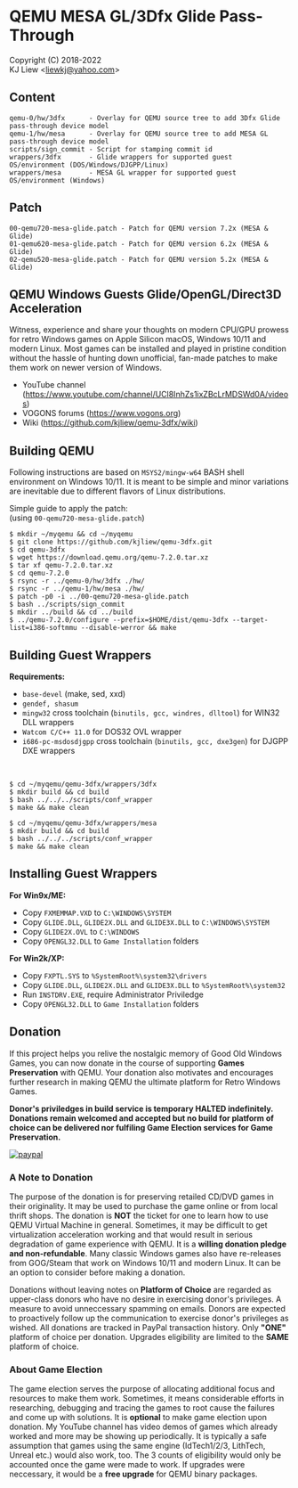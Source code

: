 # QEMU MESA GL/3Dfx Glide Pass-Through
Copyright (C) 2018-2022<br>
KJ Liew \<liewkj@yahoo.com\>
## Content
    qemu-0/hw/3dfx      - Overlay for QEMU source tree to add 3Dfx Glide pass-through device model
    qemu-1/hw/mesa      - Overlay for QEMU source tree to add MESA GL pass-through device model
    scripts/sign_commit - Script for stamping commit id
    wrappers/3dfx       - Glide wrappers for supported guest OS/environment (DOS/Windows/DJGPP/Linux)
    wrappers/mesa       - MESA GL wrapper for supported guest OS/environment (Windows)
## Patch
    00-qemu720-mesa-glide.patch - Patch for QEMU version 7.2x (MESA & Glide)
    01-qemu620-mesa-glide.patch - Patch for QEMU version 6.2x (MESA & Glide)
    02-qemu520-mesa-glide.patch - Patch for QEMU version 5.2x (MESA & Glide)
## QEMU Windows Guests Glide/OpenGL/Direct3D Acceleration
Witness, experience and share your thoughts on modern CPU/GPU prowess for retro Windows games on Apple Silicon macOS, Windows 10/11 and modern Linux. Most games can be installed and played in pristine condition without the hassle of hunting down unofficial, fan-made patches to make them work on newer version of Windows.
- YouTube channel (https://www.youtube.com/channel/UCl8InhZs1ixZBcLrMDSWd0A/videos)
- VOGONS forums (https://www.vogons.org)
- Wiki (https://github.com/kjliew/qemu-3dfx/wiki)
## Building QEMU
Following instructions are based on `MSYS2/mingw-w64` BASH shell environment on Windows 10/11. It is meant to be simple and minor variations are inevitable due to different flavors of Linux distributions.

Simple guide to apply the patch:<br>
(using `00-qemu720-mesa-glide.patch`)

    $ mkdir ~/myqemu && cd ~/myqemu
    $ git clone https://github.com/kjliew/qemu-3dfx.git
    $ cd qemu-3dfx
    $ wget https://download.qemu.org/qemu-7.2.0.tar.xz
    $ tar xf qemu-7.2.0.tar.xz
    $ cd qemu-7.2.0
    $ rsync -r ../qemu-0/hw/3dfx ./hw/
    $ rsync -r ../qemu-1/hw/mesa ./hw/
    $ patch -p0 -i ../00-qemu720-mesa-glide.patch
    $ bash ../scripts/sign_commit
    $ mkdir ../build && cd ../build
    $ ../qemu-7.2.0/configure --prefix=$HOME/dist/qemu-3dfx --target-list=i386-softmmu --disable-werror && make

## Building Guest Wrappers
**Requirements:**
 - `base-devel` (make, sed, xxd)
 - `gendef, shasum`
 - `mingw32` cross toolchain (`binutils, gcc, windres, dlltool`) for WIN32 DLL wrappers
 - `Watcom C/C++ 11.0` for DOS32 OVL wrapper
 - `i686-pc-msdosdjgpp` cross toolchain (`binutils, gcc, dxe3gen`) for DJGPP DXE wrappers
<br>

    $ cd ~/myqemu/qemu-3dfx/wrappers/3dfx
    $ mkdir build && cd build
    $ bash ../../../scripts/conf_wrapper
    $ make && make clean

    $ cd ~/myqemu/qemu-3dfx/wrappers/mesa
    $ mkdir build && cd build
    $ bash ../../../scripts/conf_wrapper
    $ make && make clean

## Installing Guest Wrappers
**For Win9x/ME:**  
 - Copy `FXMEMMAP.VXD` to `C:\WINDOWS\SYSTEM`  
 - Copy `GLIDE.DLL`, `GLIDE2X.DLL` and `GLIDE3X.DLL` to `C:\WINDOWS\SYSTEM`  
 - Copy `GLIDE2X.OVL` to `C:\WINDOWS`  
 - Copy `OPENGL32.DLL` to `Game Installation` folders

**For Win2k/XP:**  
 - Copy `FXPTL.SYS` to `%SystemRoot%\system32\drivers`  
 - Copy `GLIDE.DLL`, `GLIDE2X.DLL` and `GLIDE3X.DLL` to `%SystemRoot%\system32`  
 - Run `INSTDRV.EXE`, require Administrator Priviledge  
 - Copy `OPENGL32.DLL` to `Game Installation` folders
 
## Donation
If this project helps you relive the nostalgic memory of Good Old Windows Games, you can now donate in the course of supporting **Games Preservation** with QEMU. Your donation also motivates and encourages further research in making QEMU the ultimate platform for Retro Windows Games.

**Donor's priviledges in build service is temporary HALTED indefinitely. Donations remain welcomed and accepted but no build for platform of choice can be delivered nor fulfiling Game Election services for Game Preservation.**

[![paypal](https://www.paypalobjects.com/en_US/i/btn/btn_donateCC_LG.gif)](https://www.paypal.com/cgi-bin/webscr?cmd=_s-xclick&hosted_button_id=XE47KTASERX4A)
### A Note to Donation
The purpose of the donation is for preserving retailed CD/DVD games in their originality. It may be used to purchase the game online or from local thrift shops. The donation is **NOT** the ticket for one to learn how to use QEMU Virtual Machine in general. Sometimes, it may be difficult to get virtualization acceleration working and that would result in serious degradation of game experience with QEMU. It is a **willing donation pledge and non-refundable**. Many classic Windows games also have re-releases from GOG/Steam that work on Windows 10/11 and modern Linux. It can be an option to consider before making a donation.

Donations without leaving notes on **Platform of Choice** are regarded as upper-class donors who have no desire in exercising donor's privileges. A measure to avoid unneccessary spamming on emails. Donors are expected to proactively follow up the communication to exercise donor's privileges as wished. All donations are tracked in PayPal transaction history. Only **"ONE"** platform of choice per donation. Upgrades eligibility are limited to the **SAME** platform of choice.
### About Game Election
The game election serves the purpose of allocating additional focus and resources to make them work. Sometimes, it means considerable efforts in researching, debugging and tracing the games to root cause the failures and come up with solutions. It is **optional** to make game election upon donation. My YouTube channel has video demos of games which already worked and more may be showing up periodically. It is typically a safe assumption that games using the same engine (IdTech1/2/3, LithTech, Unreal etc.) would also work, too. The 3 counts of eligibility would only be accounted once the game were made to work. If upgrades were neccessary, it would be a **free upgrade** for QEMU binary packages.
